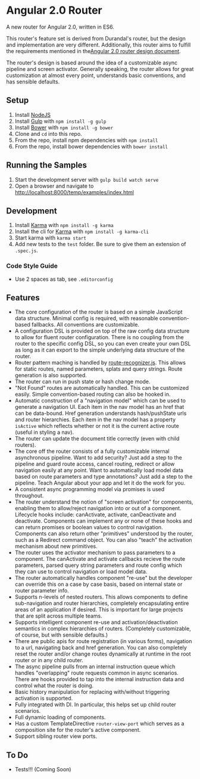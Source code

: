 # Angular 2.0 Router

A new router for Angular 2.0, written in ES6.

This router's feature set is derived from Durandal's router, but the design and implementation are
very different.
Additionally, this router aims to fulfill the requirements mentioned in the[Angular 2.0 router design document](https://docs.google.com/document/d/1I3UC0RrgCh9CKrLxeE4sxwmNSBl3oSXQGt9g3KZnTJI).

The router's design is based around the idea of a customizable async pipeline and screen activator.
Generally speaking, the router allows for great customization at almost every point, understands basic conventions, and has sensible defaults.

## Setup

1. Install [NodeJS](http://nodejs.org/)
2. Install [Gulp](http://gulpjs.com/) with `npm install -g gulp`
3. Install [Bower](http://bower.io/) with `npm install -g bower`
4. Clone and `cd` into this repo.
5. From the repo, install npm dependencies with `npm install`
6. From the repo, install bower dependencies with `bower install`

## Running the Samples

1. Start the development server with `gulp build watch serve`
2. Open a browser and navigate to [http://localhost:8000/temp/examples/index.html](http://localhost:8000/temp/examples/index.html)

## Development

1. Install [Karma](http://karma-runner.github.io/) with `npm install -g karma`
2. Install the cli for [Karma](http://karma-runner.github.io/) with `npm install -g karma-cli`
3. Start karma with `karma start`
4. Add new tests to the `test` folder. Be sure to give them an extension of `.spec.js`.

### Code Style Guide

* Use 2 spaces as tab, see `.editorconfig`

## Features

* The core configuration of the router is based on a simple JavaScript data structure. Minimal config is required, with reasonable convention-based fallbacks. All conventions are customizable.
* A configuration DSL is provided on top of the raw config data structure to allow for fluent router configuration. There is no coupling from the router to the specific config DSL, so you can even create your own DSL as long as it can export to the simple underlying data structure of the router.
* Router pattern maching is handled by [route-recognizer.js](https://github.com/tildeio/route-recognizer). This allows for static routes, named parameters, splats and query strings. Route generation is also supported.
* The router can run in push state or hash change mode.
* "Not Found" routes are automatically handled. This can be customized easily. Simple convention-based routing can also be hooked in.
* Automatic construction of a "navigation model" which can be used to generate a navigation UI. Each item in the nav model has an href that can be data-bound. Href generation understands hash/pushState urls and router hierarchies. Each item in the nav model has a property `isActive` which reflects whether or not it is the current active route (useful in styling a nav).
* The router can update the document title correctly (even with child routers).
* The core off the router consists of a fully customizable internal asynchronous pipeline. Want to add security? Just add a step to the pipeline and guard route access, cancel routing, redirect or allow navigation easily at any point. Want to automatically load model data based on route parameters and type annotations? Just add a step to the pipeline. Teach Angular about your app and let it do the work for you.
* A consistent async programming model via promises is used throughout.
* The router understand the notion of "screen activation" for components, enabling them to allow/reject navigation into or out of a component. Lifecycle hooks include: canActivate, activate, canDeactivate and deactivate. Components can implement any or none of these hooks and can return promises or boolean values to control navigation. Components can also return other "primitives" understood by the router, such as a Redirect command object. You can also "teach" the activation mechanism about new primitives.
* The router uses the activator mechanism to pass parameters to a component. The canActivate and activate callbacks recieve the route parameters, parsed query string parameters and route config which they can use to control navigation or load model data.
* The router automatically handles component "re-use" but the developer can override this on a case by case basis, based on internal state or router parameter info.
* Supports n-levels of nested routers. This allows components to define sub-navigation and router hierarchies, completely encapsulating entire areas of an application if desired. This is important for large projects that are split across multiple teams.
* Supports intelligent component re-use and activation/deactivation semantics in complex hierarchies of routers. (Completely customizable, of course, but with sensible defaults.)
* There are public apis for route registration (in various forms), navigation to a url, navigating back and href generation. You can also completely reset the router and/or change routes dynamically at runtime in the root router or in any child router.
* The async pipeline pulls from an internal instruction queue which handles "overlapping" route requests common in async scenarios. There are hooks provided to tap into the internal instruction data and control what the router is doing.
* Basic history manipulation for replacing with/without triggering activation is supported.
* Fully integrated with DI. In particular, this helps set up child router scenarios.
* Full dynamic loading of components.
* Has a custom TemplateDirective `router-view-port` which serves as a composition site for the router's active component.
* Support sibling router view ports.

## To Do
* Tests!!! (Coming Soon)

